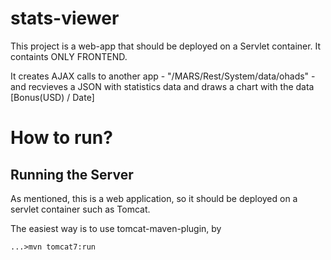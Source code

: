 stats-viewer
====================

This project is a web-app that should be deployed on a Servlet container. It containts ONLY FRONTEND. 

It creates AJAX calls to another app - "/MARS/Rest/System/data/ohads" - and recvieves a JSON with statistics data and draws 
a chart with the data [Bonus(USD) / Date]

# How to run? #

## Running the Server ##
As mentioned, this is a web application, so it should be deployed on a servlet container such as Tomcat.

The easiest way is to use tomcat-maven-plugin, by 
    
    ...>mvn tomcat7:run
